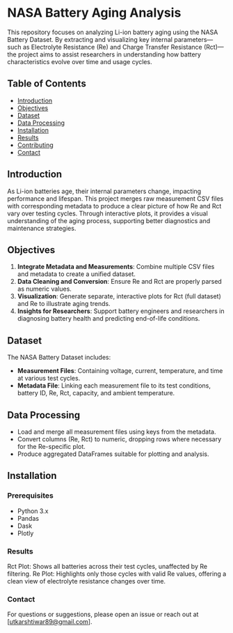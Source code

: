 # NASA Battery Aging Analysis

This repository focuses on analyzing Li-ion battery aging using the NASA Battery Dataset. By extracting and visualizing key internal parameters—such as Electrolyte Resistance (Re) and Charge Transfer Resistance (Rct)—the project aims to assist researchers in understanding how battery characteristics evolve over time and usage cycles.

## Table of Contents

- [Introduction](#introduction)
- [Objectives](#objectives)
- [Dataset](#dataset)
- [Data Processing](#data-processing)
- [Installation](#installation)
- [Results](#results)
- [Contributing](#contributing)
- [Contact](#contact)

## Introduction

As Li-ion batteries age, their internal parameters change, impacting performance and lifespan. This project merges raw measurement CSV files with corresponding metadata to produce a clear picture of how Re and Rct vary over testing cycles. Through interactive plots, it provides a visual understanding of the aging process, supporting better diagnostics and maintenance strategies.

## Objectives

1. **Integrate Metadata and Measurements**: Combine multiple CSV files and metadata to create a unified dataset.
2. **Data Cleaning and Conversion**: Ensure Re and Rct are properly parsed as numeric values.
3. **Visualization**: Generate separate, interactive plots for Rct (full dataset) and Re  to illustrate aging trends.
4. **Insights for Researchers**: Support battery engineers and researchers in diagnosing battery health and predicting end-of-life conditions.

## Dataset

The NASA Battery Dataset includes:
- **Measurement Files**: Containing voltage, current, temperature, and time at various test cycles.
- **Metadata File**: Linking each measurement file to its test conditions, battery ID, Re, Rct, capacity, and ambient temperature.

## Data Processing

- Load and merge all measurement files using keys from the metadata.
- Convert columns (Re, Rct) to numeric, dropping rows where necessary for the Re-specific plot.
- Produce aggregated DataFrames suitable for plotting and analysis.

## Installation

### Prerequisites

- Python 3.x
- Pandas
- Dask
- Plotly

### Results
Rct Plot: Shows all batteries across their test cycles, unaffected by Re filtering.
Re Plot: Highlights only those cycles with valid Re values, offering a clean view of electrolyte resistance changes over time.

### Contact
For questions or suggestions, please open an issue or reach out at [utkarshtiwar89@gmail.com].
